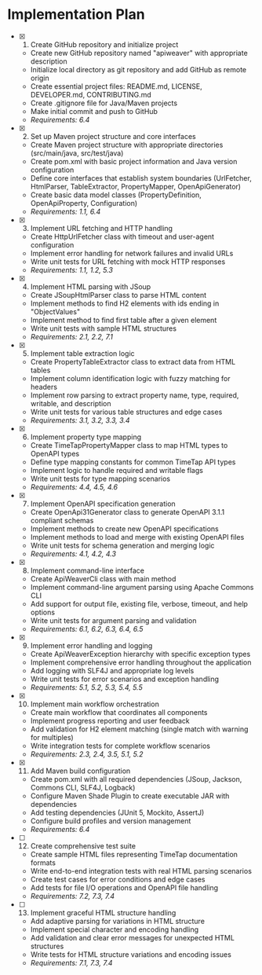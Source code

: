 # Implementation Plan

- [x] 1. Create GitHub repository and initialize project
  - Create new GitHub repository named "apiweaver" with appropriate description
  - Initialize local directory as git repository and add GitHub as remote origin
  - Create essential project files: README.md, LICENSE, DEVELOPER.md, CONTRIBUTING.md
  - Create .gitignore file for Java/Maven projects
  - Make initial commit and push to GitHub
  - _Requirements: 6.4_

- [x] 2. Set up Maven project structure and core interfaces
  - Create Maven project structure with appropriate directories (src/main/java, src/test/java)
  - Create pom.xml with basic project information and Java version configuration
  - Define core interfaces that establish system boundaries (UrlFetcher, HtmlParser, TableExtractor, PropertyMapper, OpenApiGenerator)
  - Create basic data model classes (PropertyDefinition, OpenApiProperty, Configuration)
  - _Requirements: 1.1, 6.4_

- [x] 3. Implement URL fetching and HTTP handling
  - Create HttpUrlFetcher class with timeout and user-agent configuration
  - Implement error handling for network failures and invalid URLs
  - Write unit tests for URL fetching with mock HTTP responses
  - _Requirements: 1.1, 1.2, 5.3_

- [x] 4. Implement HTML parsing with JSoup
  - Create JSoupHtmlParser class to parse HTML content
  - Implement methods to find H2 elements with ids ending in "ObjectValues"
  - Implement method to find first table after a given element
  - Write unit tests with sample HTML structures
  - _Requirements: 2.1, 2.2, 7.1_

- [x] 5. Implement table extraction logic
  - Create PropertyTableExtractor class to extract data from HTML tables
  - Implement column identification logic with fuzzy matching for headers
  - Implement row parsing to extract property name, type, required, writable, and description
  - Write unit tests for various table structures and edge cases
  - _Requirements: 3.1, 3.2, 3.3, 3.4_

- [x] 6. Implement property type mapping
  - Create TimeTapPropertyMapper class to map HTML types to OpenAPI types
  - Define type mapping constants for common TimeTap API types
  - Implement logic to handle required and writable flags
  - Write unit tests for type mapping scenarios
  - _Requirements: 4.4, 4.5, 4.6_

- [x] 7. Implement OpenAPI specification generation
  - Create OpenApi31Generator class to generate OpenAPI 3.1.1 compliant schemas
  - Implement methods to create new OpenAPI specifications
  - Implement methods to load and merge with existing OpenAPI files
  - Write unit tests for schema generation and merging logic
  - _Requirements: 4.1, 4.2, 4.3_

- [x] 8. Implement command-line interface
  - Create ApiWeaverCli class with main method
  - Implement command-line argument parsing using Apache Commons CLI
  - Add support for output file, existing file, verbose, timeout, and help options
  - Write unit tests for argument parsing and validation
  - _Requirements: 6.1, 6.2, 6.3, 6.4, 6.5_

- [x] 9. Implement error handling and logging
  - Create ApiWeaverException hierarchy with specific exception types
  - Implement comprehensive error handling throughout the application
  - Add logging with SLF4J and appropriate log levels
  - Write unit tests for error scenarios and exception handling
  - _Requirements: 5.1, 5.2, 5.3, 5.4, 5.5_

- [x] 10. Implement main workflow orchestration
  - Create main workflow that coordinates all components
  - Implement progress reporting and user feedback
  - Add validation for H2 element matching (single match with warning for multiples)
  - Write integration tests for complete workflow scenarios
  - _Requirements: 2.3, 2.4, 3.5, 5.1, 5.2_

- [x] 11. Add Maven build configuration
  - Create pom.xml with all required dependencies (JSoup, Jackson, Commons CLI, SLF4J, Logback)
  - Configure Maven Shade Plugin to create executable JAR with dependencies
  - Add testing dependencies (JUnit 5, Mockito, AssertJ)
  - Configure build profiles and version management
  - _Requirements: 6.4_

- [ ] 12. Create comprehensive test suite
  - Create sample HTML files representing TimeTap documentation formats
  - Write end-to-end integration tests with real HTML parsing scenarios
  - Create test cases for error conditions and edge cases
  - Add tests for file I/O operations and OpenAPI file handling
  - _Requirements: 7.2, 7.3, 7.4_

- [ ] 13. Implement graceful HTML structure handling
  - Add adaptive parsing for variations in HTML structure
  - Implement special character and encoding handling
  - Add validation and clear error messages for unexpected HTML structures
  - Write tests for HTML structure variations and encoding issues
  - _Requirements: 7.1, 7.3, 7.4_
